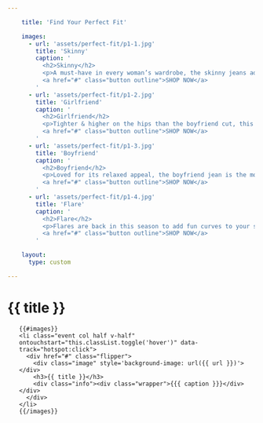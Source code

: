 ```yaml
---

    title: 'Find Your Perfect Fit'

    images:
      - url: 'assets/perfect-fit/p1-1.jpg'
        title: 'Skinny'
        caption: '
          <h2>Skinny</h2>
          <p>A must-have in every woman’s wardrobe, the skinny jeans add height, enhance your natural body shape and never go out of style.</p>
          <a href="#" class="button outline">SHOP NOW</a>
        '
      - url: 'assets/perfect-fit/p1-2.jpg'
        title: 'Girlfriend'
        caption: '
          <h2>Girlfriend</h2>
          <p>Tighter & higher on the hips than the boyfriend cut, this new fit proves that the right jeans look and feel good.</p>
          <a href="#" class="button outline">SHOP NOW</a>
        '
      - url: 'assets/perfect-fit/p1-3.jpg'
        title: 'Boyfriend'
        caption: '
          <h2>Boyfriend</h2>
          <p>Loved for its relaxed appeal, the boyfriend jean is the most effortlessly cool staple that can easily be dressed up with pumps.</p>
          <a href="#" class="button outline">SHOP NOW</a>
        '
      - url: 'assets/perfect-fit/p1-4.jpg'
        title: 'Flare'
        caption: '
          <h2>Flare</h2>
          <p>Flares are back in this season to add fun curves to your silhouette. It’s the perfect fit to wear over your boots.</p>
          <a href="#" class="button outline">SHOP NOW</a>
        '

    layout:
      type: custom

---
```


<div class="cover">
  <h1>{{ title }}</h1>
  <ul id="flip-cards" class="no-gutter">

    {{#images}}
    <li class="event col half v-half" ontouchstart="this.classList.toggle('hover')" data-track="hotspot:click">
      <div href="#" class="flipper">
        <div class="image" style='background-image: url({{ url }})'></div>
        <h3>{{ title }}</h3>
        <div class="info"><div class="wrapper">{{{ caption }}}</div></div>
      </div>
    </li>
    {{/images}}

  </ul>
</div>
